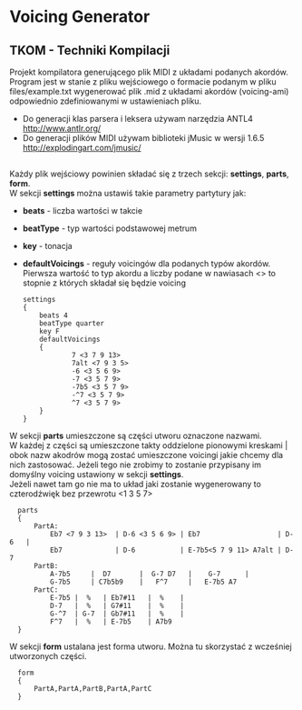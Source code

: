 # Voicing Generator
## TKOM - Techniki Kompilacji
Projekt kompilatora generującego plik MIDI z układami podanych akordów.  
Program jest w stanie z pliku wejściowego o formacie podanym w pliku files/example.txt 
wygenerować plik .mid z układami akordów (voicing-ami) odpowiednio zdefiniowanymi w ustawieniach pliku.
* Do generacji klas parsera i leksera używam narzędzia ANTL4 http://www.antlr.org/
* Do generacji plików MIDI używam biblioteki jMusic w wersji 1.6.5 http://explodingart.com/jmusic/
##


Każdy plik wejściowy powinien składać się z trzech sekcji: **settings**, **parts**, **form**.  
W sekcji **settings** można ustawiś takie parametry partytury jak:
* **beats** - liczba wartości w takcie
* **beatType** - typ wartości podstawowej metrum
* **key** - tonacja
* **defaultVoicings** - reguły voicingów dla podanych typów akordów. 
Pierwsza wartość to typ akordu a liczby podane w nawiasach <> to stopnie z których składał się będzie voicing

      settings
      {
          beats 4
          beatType quarter
          key F
          defaultVoicings
          {
                  7 <3 7 9 13>
                  7alt <7 9 3 5>
                  -6 <3 5 6 9>
                  -7 <3 5 7 9>
                  -7b5 <3 5 7 9>
                  -^7 <3 5 7 9>
                  ^7 <3 5 7 9>
          }
      }
W sekcji **parts** umieszczone są części utworu oznaczone nazwami.  
W każdej z części są umieszczone takty oddzielone pionowymi kreskami | obok nazw akodrów mogą zostać umieszczone voicingi 
jakie chcemy dla nich zastosować. Jeżeli tego nie zrobimy to zostanie przypisany im domyślny voicing ustawiony w sekcji **settings**.  
Jeżeli nawet tam go nie ma to układ jaki zostanie wygenerowany to czterodźwięk bez przewrotu <1 3 5 7>  

      parts
      {
          PartA:
              Eb7 <7 9 3 13>  | D-6 <3 5 6 9> | Eb7                   | D-6   |
              Eb7             | D-6           | E-7b5<5 7 9 11> A7alt | D-7 
          PartB:
              A-7b5     |  D7       |  G-7 D7   |    G-7      |
              G-7b5     | C7b5b9    |   F^7     |   E-7b5 A7 
          PartC:
              E-7b5 |  %   | Eb7#11   |  %    | 
              D-7   |  %   | G7#11    |  %    |
              G-^7  | G-7  | Gb7#11   |  %    |
              F^7   |  %   | E-7b5    | A7b9
      }
W sekcji **form** ustalana jest forma utworu. Można tu skorzystać z wcześniej utworzonych części.

      form
      {
          PartA,PartA,PartB,PartA,PartC
      }
